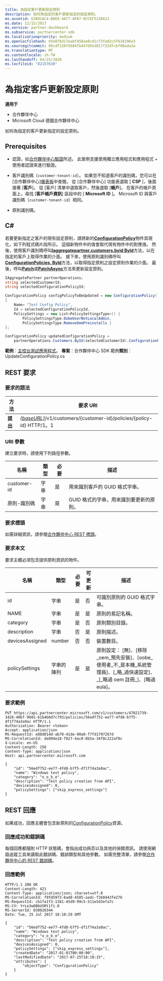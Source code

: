 ```yaml
---
title: 為指定客戶更新設定原則
description: 如何為指定的客戶更新指定的設定原則。
ms.assetid: E2B91AC4-B8E8-4A77-AFB7-0CCEF5136621
ms.date: 12/15/2017
ms.service: partner-dashboard
ms.subservice: partnercenter-sdk
ms.localizationpriority: medium
ms.openlocfilehash: 93e876d17eabf458ae0cd1c73fa02c5f634296e3
ms.sourcegitcommit: 89cdf326f5684fb447d91d817f32dfcbf08ada3a
ms.translationtype: MT
ms.contentlocale: zh-TW
ms.lasthandoff: 04/25/2020
ms.locfileid: "82157630"
---
```

# <a name="update-a-configuration-policy-for-the-specified-customer"></a>為指定客戶更新設定原則

**適用于**

- 合作夥伴中心
- Microsoft Cloud 德國合作夥伴中心

如何為指定的客戶更新指定的設定原則。

## <a name="prerequisites"></a>Prerequisites

- 認證，如[合作夥伴中心驗證](partner-center-authentication.md)所述。 此案例支援使用獨立應用程式和應用程式 + 使用者認證來進行驗證。

- 客戶識別碼（`customer-tenant-id`）。 如果您不知道客戶的識別碼，您可以在 [合作夥伴中心][儀表板](https://partner.microsoft.com/dashboard)中查閱。 從 [合作夥伴中心] 功能表選取 [ **CSP** ]，後面接著 [**客戶**]。 從 [客戶] 清單中選取客戶，然後選取 [**帳戶**]。 在客戶的帳戶頁面上，尋找 [**客戶帳戶資訊**] 區段中的 [ **Microsoft ID** ]。 Microsoft ID 與客戶識別碼（`customer-tenant-id`）相同。

- 原則識別碼。

## <a name="c"></a>C\#

若要更新指定之客戶的現有設定原則，請將新的[**ConfigurationPolicy**](https://docs.microsoft.com/dotnet/api/microsoft.store.partnercenter.models.devicesdeployment.configurationpolicy)物件具現化，如下列程式碼片段所示。 這個新物件中的值會取代現有物件中的對應值。 然後，使用客戶識別碼呼叫[**Iaggregatepartner.customers.byid ById**](https://docs.microsoft.com/dotnet/api/microsoft.store.partnercenter.customers.icustomercollection.byid)方法，以在指定的客戶上取得作業的介面。 接下來，使用原則識別碼呼叫[**ConfigurationPolicies. ById**](https://docs.microsoft.com/dotnet/api/microsoft.store.partnercenter.devicesdeployment.iconfigurationpolicycollection.byid)方法，以取得指定原則之設定原則作業的介面。 最後，呼叫[**Patch**](https://docs.microsoft.com/dotnet/api/microsoft.store.partnercenter.devicesdeployment.iconfigurationpolicy.patch)或[**PatchAsync**](https://docs.microsoft.com/dotnet/api/microsoft.store.partnercenter.devicesdeployment.iconfigurationpolicy.patchasync)方法來更新設定原則。

``` csharp
IAggregatePartner partnerOperations;
string selectedCustomerId;
string selectedConfigurationPolicyId;

ConfigurationPolicy configPolicyToBeUpdated = new ConfigurationPolicy()
{
    Name= "Test Config Policy",
    Id = selectedConfigurationPolicyId,
    PolicySettings = new List<PolicySettingsType>() {
        PolicySettingsType.OobeUserNotLocalAdmin,
        PolicySettingsType.RemoveOemPreinstalls }
};

ConfigurationPolicy updatedConfigurationPolicy =
    partnerOperations.Customers.ById(selectedCustomerId).ConfigurationPolicies.ById(selectedConfigurationPolicyId).Patch(configPolicyToBeUpdated);
```

**範例**：[主控台測試應用程式](console-test-app.md)。 **專案**：合作夥伴中心 SDK 範例**類別**： UpdateConfigurationPolicy.cs

## <a name="rest-request"></a>REST 要求

### <a name="request-syntax"></a>要求的語法

| 方法  | 要求 URI                                                                                          |
|---------|------------------------------------------------------------------------------------------------------|
| **提出** | [*{baseURL}*](partner-center-rest-urls.md)/v1/customers/{customer-id}/policies/{policy-id} HTTP/1。1 |

### <a name="uri-parameter"></a>URI 參數

建立要求時，請使用下列路徑參數。

| 名稱        | 類型   | 必要 | 描述                                                   |
|-------------|--------|----------|---------------------------------------------------------------|
| customer-id | 字串 | 是      | 用來識別客戶的 GUID 格式字串。         |
| 原則-識別碼   | 字串 | 是      | GUID 格式的字串，用來識別要更新的原則。 |

### <a name="request-headers"></a>要求標頭

如需詳細資訊，請參閱[合作夥伴中心 REST 標頭](headers.md)。

### <a name="request-body"></a>要求本文

要求主體必須包含提供原則資訊的物件。

| 名稱            | 類型             | 必要 | 可更新 | 描述                                                                                                                                              |
|-----------------|------------------|----------|-----------|----------------------------------------------------------------------------------------------------------------------------------------------------------|
| id              | 字串           | 是      | 否        | 可識別原則的 GUID 格式字串。                                                                                                    |
| NAME            | 字串           | 是      | 是       | 原則的易記名稱。                                                                                                                         |
| category        | 字串           | 是      | 否        | 原則類別目錄。                                                                                                                                     |
| description     | 字串           | 否       | 是       | 原則描述。                                                                                                                                  |
| devicesAssigned | number           | 否       | 否        | 裝置數目。                                                                                                                                   |
| policySettings  | 字串的陣列 | 是      | 是       | 原則設定： [無]、[移除\_oem\_預先安裝]、[oobe\_使用者\_不\_是本機\_系統管理員]、[\_略\_過快速設定]、 \_[\_略過 oem 註冊\_]、[略過 eula]。 |

### <a name="request-example"></a>要求範例

```http
PUT https://api.partnercenter.microsoft.com/v1/customers/47021739-3426-40bf-9601-61b4b6d7c793/policies/56edf752-ee77-4fd8-b7f5-df1f74a3a9ac HTTP/1.1
Authorization: Bearer <token>
Accept: application/json
MS-RequestId: e88d014d-ab70-41de-90a0-f7fd1797267d
MS-CorrelationId: de894e18-f027-4ac0-8b5a-34f0c222af0c
X-Locale: en-US
Content-Length: 256
Content-Type: application/json
Host: api.partnercenter.microsoft.com

{
    "id": "56edf752-ee77-4fd8-b7f5-df1f74a3a9ac",
    "name": "Windows test policy",
    "category": "o_o_b_e",
    "description": "Test policy creation from API",
    "devicesAssigned": 0,
    "policySettings": ["skip_express_settings"]
}
```

## <a name="rest-response"></a>REST 回應

如果成功，回應主體會包含新原則的[ConfigurationPolicy](device-deployment-resources.md#configurationpolicy)資源。

### <a name="response-success-and-error-codes"></a>回應成功和錯誤碼

每個回應都隨附 HTTP 狀態碼，會指出成功與否以及其他的偵錯資訊。 請使用網路追蹤工具來讀取此錯誤碼、錯誤類型和其他參數。 如需完整清單，請參閱[合作夥伴中心的 REST 錯誤碼](error-codes.md)。

### <a name="response-example"></a>回應範例

```http
HTTP/1.1 200 OK
Content-Length: 421
Content-Type: application/json; charset=utf-8
MS-CorrelationId: f9fd5973-6ad8-4585-aadc-f2b0443fe27b
MS-RequestId: cb1fa1f3-1381-45d9-99c5-511e5d3efa7c
MS-CV: YrLe3w6BbUSMt1fi.0
MS-ServerId: 030020344
Date: Tue, 25 Jul 2017 18:10:29 GMT

{
    "id": "56edf752-ee77-4fd8-b7f5-df1f74a3a9ac",
    "name": "Windows test policy",
    "category": "o_o_b_e",
    "description": "Test policy creation from API",
    "devicesAssigned": 0,
    "policySettings": ["skip_express_settings"],
    "createdDate": "2017-01-01T00:00:00",
    "lastModifiedDate": "2017-07-25T18:10:15",
    "attributes": {
        "objectType": "ConfigurationPolicy"
    }
}
```
